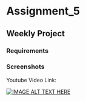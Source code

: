
# Assignment_5

## Weekly Project

### Requirements


### Screenshots

Youtube Video Link:

[![IMAGE ALT TEXT HERE](http://img.youtube.com/vi/eb9r-ynXFdk/0.jpg)](http://www.youtube.com/watch?v=eb9r-ynXFdk)




